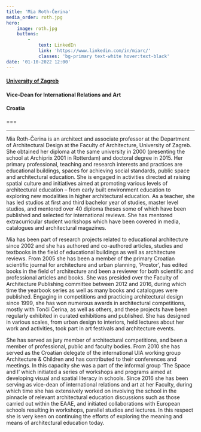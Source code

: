 ```yaml
---
title: 'Mia Roth-Čerina'
media_order: roth.jpg
hero:
    image: roth.jpg
    buttons:
        -
            text: LinkedIn
            link: 'https://www.linkedin.com/in/miarc/'
            classes: 'bg-primary text-white hover:text-black'
date: '01-10-2022 12:00'
---
```


#### [University of Zagreb](https://www.unizg.hr/homepage/)
#### Vice-Dean for International Relations and Art
#### Croatia
===
***
Mia Roth-Čerina is an architect and associate professor at the Department of Architectural Design at the Faculty of Architecture, University of Zagreb. She obtained her diploma at the same university in 2000 (presenting the school at Archiprix 2001 in Rotterdam) and doctoral degree in 2015.
Her primary professional, teaching and research interests and practices are educational buildings, spaces for achieving social standards, public space and architectural education. She is engaged in activities directed at raising spatial culture and initiatives aimed at promoting various levels of architectural education – from early built environment education to exploring new modalities in higher architectural education. As a teacher, she has led studios at first and third bachelor year of studies, master level studios, and mentored over 40 diploma theses some of which have been published and selected for international reviews. She has mentored extracurricular student workshops which have been covered in media, catalogues and architectural magazines.

Mia has been part of research projects related to educational architecture since 2002 and she has authored and co-authored articles, studies and textbooks in the field of educational buildings as well as architecture reviews. 
From 2005 she has been a member of the primary Croatian scientific journal for architecture and urban planning, ‘Prostor’, has edited books in the field of architecture and been a reviewer for both scientific and professional articles and books. She was presided over the Faculty of Architecture Publishing committee between 2012 and 2016, during which time the yearbook series as well as many books and catalogues were published.
Engaging in competitions and practicing architectural design since 1999, she has won numerous awards in architectural competitions, mostly with Tonči Čerina, as well as others, and these projects have been regularly exhibited in curated exhibitions and published. She has designed in various scales, from urban design to interiors, held lectures about her work and activities, took part in art festivals and architecture events.

She has served as jury member of architectural competitions, and been a member of professional, public and faculty bodies. From 2010 she has served as the Croatian delegate of the international UIA working group Architecture & Children and has contributed to their conferences and meetings. In this capacity she was a part of the informal group ‘The Space and I’ which initiated a series of workshops and programs aimed at developing visual and spatial literacy in schools.
Since 2016 she has been serving as vice-dean of international relations and art at her Faculty, during which time she has extensively worked on involving the school in the pinnacle of relevant architectural education discussions such as those carried out within the EAAE, and initiated collaborations with European schools resulting in workshops, parallel studios and lectures. In this respect she is very keen on continuing the efforts of exploring the meaning and means of architectural education today.